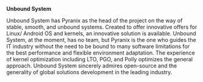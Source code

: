 **Unbound System**

Unbound System has Pyranix as the head of the project on the way of stable, smooth, and unbound systems. Created to offer innovative offers for Linux/ Android OS and kernels, an innovative solution is available. Unbound System, at the moment, has no team, but Pyranix is the one who guides the IT industry without the need to be bound to many software limitations for the best performance and flexible environment adaptation. The experience of kernel optimization including LTO, PGO, and Polly optimizes the general approach. Unbound System sincerely admires open-source and the generality of global solutions development in the leading industry.
